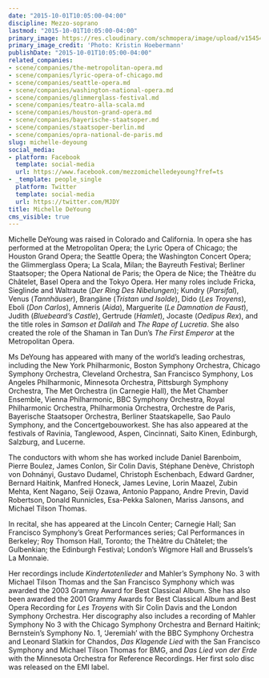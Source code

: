 ```yaml
---
date: "2015-10-01T10:05:00-04:00"
discipline: Mezzo-soprano
lastmod: "2015-10-01T10:05:00-04:00"
primary_image: https://res.cloudinary.com/schmopera/image/upload/v1545409169/media/webhook-uploads/1443708134404/DeYoung.jpg.jpg
primary_image_credit: 'Photo: Kristin Hoebermann'
publishDate: "2015-10-01T10:05:00-04:00"
related_companies:
- scene/companies/the-metropolitan-opera.md
- scene/companies/lyric-opera-of-chicago.md
- scene/companies/seattle-opera.md
- scene/companies/washington-national-opera.md
- scene/companies/glimmerglass-festival.md
- scene/companies/teatro-alla-scala.md
- scene/companies/houston-grand-opera.md
- scene/companies/bayerische-staatsoper.md
- scene/companies/staatsoper-berlin.md
- scene/companies/opra-national-de-paris.md
slug: michelle-deyoung
social_media:
- platform: Facebook
  template: social-media
  url: https://www.facebook.com/mezzomichelledeyoung?fref=ts
- _template: people_single
  platform: Twitter
  template: social-media
  url: https://twitter.com/MJDY
title: Michelle DeYoung
cms_visible: true
---
```


Michelle DeYoung was raised in Colorado and California. In opera she has performed at the Metropolitan Opera; the Lyric Opera of Chicago; the Houston Grand Opera; the Seattle Opera; the Washington Concert Opera; the Glimmerglass Opera; La Scala, Milan; the Bayreuth Festival; Berliner Staatsoper; the Opera National de Paris; the Opera de Nice; the Thèâtre du Châtelet, Basel Opera and the Tokyo Opera. Her many roles include Fricka, Sieglinde and Waltraute (*Der Ring Des Nibelungen*); Kundry (*Parsifal*), Venus (*Tannhäuser*), Brangäne (*Tristan und Isolde*), Dido (*Les Troyens*), Eboli (*Don Carlos*), Amneris (*Aida*), Marguerite (*Le Damnation de Faust*), Judith (*Bluebeard’s Castle*), Gertrude (*Hamlet*), Jocaste (*Oedipus Rex*), and the title roles in *Samson et Dalilah* and *The Rape of Lucretia*. She also created the role of the Shaman in Tan Dun’s *The First Emperor* at the Metropolitan Opera.

Ms DeYoung has appeared with  many of the world’s leading orchestras, including the New York Philharmonic, Boston Symphony Orchestra, Chicago Symphony Orchestra, Cleveland Orchestra, San Francisco Symphony, Los Angeles Philharmonic, Minnesota Orchestra, Pittsburgh Symphony Orchestra, The Met Orchestra (in Carnegie Hall), the Met Chamber Ensemble, Vienna Philharmonic, BBC Symphony Orchestra, Royal Philharmonic Orchestra, Philharmonia Orchestra, Orchestre de Paris, Bayerische Staatsoper Orchestra, Berliner Staatskapelle, Sao Paulo Symphony, and the Concertgebouworkest. She has also appeared at the festivals of Ravinia, Tanglewood, Aspen, Cincinnati, Saito Kinen, Edinburgh, Salzburg, and Lucerne.

The conductors with whom she has worked include Daniel Barenboim, Pierre Boulez, James Conlon, Sir Colin Davis, Stéphane Denève, Christoph von Dohnányi, Gustavo Dudamel, Christoph Eschenbach, Edward Gardner, Bernard Haitink, Manfred Honeck, James Levine, Lorin Maazel, Zubin Mehta, Kent Nagano,  Seiji Ozawa, Antonio Pappano, Andre Previn, David Robertson, Donald Runnicles, Esa-Pekka Salonen, Mariss Jansons, and Michael Tilson Thomas.

In recital, she has appeared at the Lincoln Center; Carnegie Hall; San Francisco Symphony’s Great Performances series; Cal Performances in Berkeley; Roy Thomson Hall, Toronto; the Thèâtre du Châtelet; the Gulbenkian; the Edinburgh Festival; London’s Wigmore Hall and Brussels’s La Monnaie.

Her recordings include *Kindertotenlieder* and Mahler’s Symphony No. 3 with Michael Tilson Thomas and the San Francisco Symphony which was awarded the 2003 Grammy Award for Best Classical Album. She has also been awarded the 2001 Grammy Awards for Best Classical Album and Best Opera Recording for *Les Troyens* with Sir Colin Davis and the London Symphony Orchestra.  Her discography also includes a recording of Mahler Symphony No 3 with the Chicago Symphony Orchestra and Bernard Haitink; Bernstein’s Symphony No. 1, ‘Jeremiah’ with the BBC Symphony Orchestra and Leonard Slatkin for Chandos, *Das Klagende Lied* with the San Francisco Symphony and Michael Tilson Thomas for BMG, and *Das Lied von der Erde* with the Minnesota Orchestra for Reference Recordings.  Her first solo disc was released on the EMI label.
